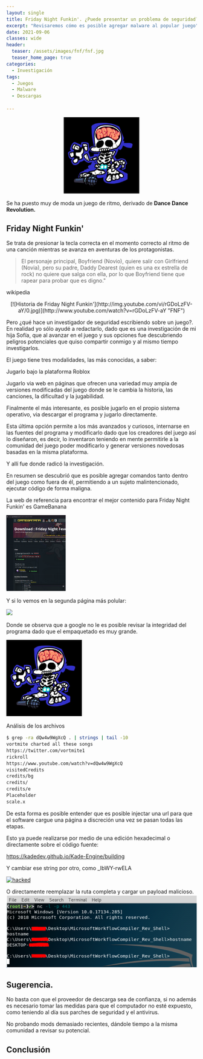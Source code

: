 ```yaml
---
layout: single
title: Friday Night Funkin'. ¿Puede presentar un problema de seguridad?
excerpt: "Revisaremos cómo es posible agregar malware al popular juego"
date: 2021-09-06
classes: wide
header:
  teaser: /assets/images/fnf/fnf.jpg
  teaser_home_page: true
categories:
  - Investigación
tags:
  - Juegos
  - Malware
  - Descargas

---
```


<p align="center">
<img src="/assets/images/fnf/boyfriend.jpg" width=200>
</p>


Se ha puesto muy de moda un juego de ritmo, derivado de **Dance Dance Revolution.** 

## Friday Night Funkin' 

Se trata de presionar la tecla correcta en el momento correcto al ritmo de una canción mientras se avanza en aventuras de los protagonistas. 

 

>El personaje principal, Boyfriend (Novio), quiere salir con Girlfriend (Novia), pero su padre, Daddy Dearest (quien es una ex estrella de rock) no quiere que salga con ella, por lo que Boyfriend tiene que rapear para probar que es digno." 

wikipedia 

<p align="center">
[![Historia de Friday Night Funkin'](http://img.youtube.com/vi/rGDoLzFV-aY/0.jpg)](http://www.youtube.com/watch?v=rGDoLzFV-aY "FNF")
</p> 

Pero ¿qué hace un investigador de seguridad escribiendo sobre un juego?. En realidad yo sólo ayudé a redactarlo, dado que es una investigación de mi hija Sofía, que al avanzar en el juego y sus opciones fue descubriendo peligros potenciales que quiso compartir conmigo y al mismo tiempo investigarlos. 

 

El juego tiene tres modalidades, las más conocidas, a saber: 

Jugarlo bajo la plataforma Roblox 

Jugarlo via web en páginas que ofrecen una variedad muy ampia de versiones modificadas del juego donde se le cambia la historia, las canciones, la dificultad y la jugabilidad. 

Finalmente el más interesante, es posible jugarlo en el propio sistema operativo, via descargar el programa y jugarlo directamente. 

 

Esta última opción permite a los más avanzados y curiosos, internarse en las fuentes del programa y modificarlo dado que los creadores del juego así lo diseñaron, es decir, lo inventaron teniendo en mente permitirle a la comunidad del juego poder modificarlo y generar versiones novedosas basadas en la misma plataforma. 

 

Y allí fue donde radicó la investigación. 

En resumen se descubrió que es posible agregar comandos tanto dentro del juego como fuera de él, permitiendo a un sujeto malintencionado, ejecutar código de forma maligna. 

 

La web de referencia para encontrar el mejor contenido para Friday Night Funkin' es GameBanana 

 
<p>
<img src="/assets/images/fnf/banana.png" height=200>
</p>

Y si lo vemos en la segunda página más polular: 

<p>
<img src="/assets/images/fnf/otro.jpg" height=200>
</p>

Donde se observa que a google no le es posible revisar la integridad del programa dado que el empaquetado es muy grande. 
<p>
<img src="/assets/images/fnf/boyfriend.jpg" width=200>
</p>

Análisis de los archivos 

```bash {4,5}
$ grep -ra dQw4w9WgXcQ . | strings | tail -10
vortmite charted all these songs
https://twitter.com/vortmite1
rickroll
https://www.youtube.com/watch?v=dQw4w9WgXcQ
visitedCredits
credits/bg
credits/
credits/e
Placeholder
scale.x
```


De esta forma es posible entender que es posible injectar una url para que el software cargue una página a discreción una vez se pasan todas las etapas. 

 

 

Esto ya puede realizarse por medio de una edición hexadecimal o directamente sobre el código fuente: 

<https://kadedev.github.io/Kade-Engine/building>
 

Y cambiar ese string por otro, como _IbWY-rwELA 

[![hacked](http://img.youtube.com/vi/_IbWY-rwELA/0.jpg)](http://www.youtube.com/watch?v=_IbWY-rwELA "Hacked")

 

O directamente reemplazar la ruta completa y cargar un payload malicioso. 
![imagen con una ruta sospechosa o haciendo una reverse shell](/assets/images/fnf/reverse.jpg)
 

## Sugerencia. 

No basta con que el proveedor de descarga sea de confianza, si no además es necesario tomar las medidas para que el computador no esté expuesto, como teniendo al día sus parches de seguridad y el antivirus. 

No probando mods demasiado recientes, dándole tiempo a la misma comunidad a revisar su potencial. 

 

## Conclusión 
